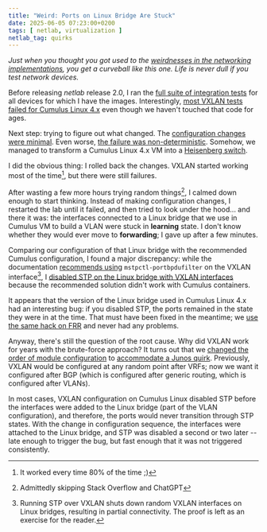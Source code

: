 ```yaml
---
title: "Weird: Ports on Linux Bridge Are Stuck"
date: 2025-06-05 07:23:00+0200
tags: [ netlab, virtualization ]
netlab_tag: quirks
---
```

_Just when you thought you got used to the [weirdnesses in the networking implementations](/tag/netlab#quirks), you get a curveball like this one. Life is never dull if you test network devices._

Before releasing _netlab_ release 2.0, I ran the [full suite of integration tests](https://release.netlab.tools/) for all devices for which I have the images. Interestingly, [most VXLAN tests failed for Cumulus Linux 4.x](https://github.com/ipspace/netlab/issues/2254) even though we haven't touched that code for ages.

Next step: trying to figure out what changed. The [configuration changes were minimal](https://github.com/ipspace/netlab/issues/2254#issuecomment-2866376707). Even worse, [the failure was non-deterministic](https://github.com/ipspace/netlab/issues/2254#issuecomment-2866739975). Somehow, we managed to transform a Cumulus Linux 4.x VM into a [Heisenberg switch](https://en.wikipedia.org/wiki/Uncertainty_principle).
<!--more-->
I did the obvious thing: I rolled back the changes. VXLAN started working most of the time[^ET6], but there were still failures.

[^ET6]: It worked every time 80% of the time ;)

After wasting a few more hours trying random things[^SOCH], I calmed down enough to start thinking. Instead of making configuration changes, I restarted the lab until it failed, and then tried to look under the hood... and there it was: the interfaces connected to a Linux bridge that we use in Cumulus VM to build a VLAN were stuck in **learning** state. I don't know whether they would ever move to **forwarding**; I gave up after a few minutes.

[^SOCH]: Admittedly skipping Stack Overflow and ChatGPT

Comparing our configuration of that Linux bridge with the recommended Cumulus configuration, I found a major discrepancy: while the documentation [recommends using](https://github.com/ipspace/netlab/blob/7f468393f2c78be01801acff33a19c9b790dfb90/netsim/ansible/templates/vxlan/cumulus.j2#L18) `mstpctl-portbpdufilter` on the VXLAN interface[^NSV], I [disabled STP on the Linux bridge with VXLAN interfaces](https://github.com/ipspace/netlab/commit/82ef4ad1f2555cea000e7687e812fd1b47951a48) because the recommended solution didn't work with Cumulus containers.

[^NSV]: Running STP over VXLAN shuts down random VXLAN interfaces on Linux bridges, resulting in partial connectivity. The proof is left as an exercise for the reader.

It appears that the version of the Linux bridge used in Cumulus Linux 4.x had an interesting bug: if you disabled STP, the ports remained in the state they were in at the time. That must have been fixed in the meantime; we [use the same hack on FRR](https://github.com/ipspace/netlab/blob/7f468393f2c78be01801acff33a19c9b790dfb90/netsim/ansible/templates/vxlan/frr.j2#L20) and never had any problems.

Anyway, there's still the question of the root cause. Why did VXLAN work for years with the brute-force approach? It turns out that we [changed the order of module configuration](https://github.com/ipspace/netlab/commit/b02bc24b7310471c143484c08e7d6fa551ca62dd) to [accommodate a Junos quirk](https://github.com/ipspace/netlab/issues/2138). Previously, VXLAN would be configured at any random point after VRFs; now we want it configured after BGP (which is configured after generic routing, which is configured after VLANs).

In most cases, VXLAN configuration on Cumulus Linux disabled STP before the interfaces were added to the Linux bridge (part of the VLAN configuration), and therefore, the ports would never transition through STP states. With the change in configuration sequence, the interfaces were attached to the Linux bridge, and STP was disabled a second or two later -- late enough to trigger the bug, but fast enough that it was not triggered consistently.